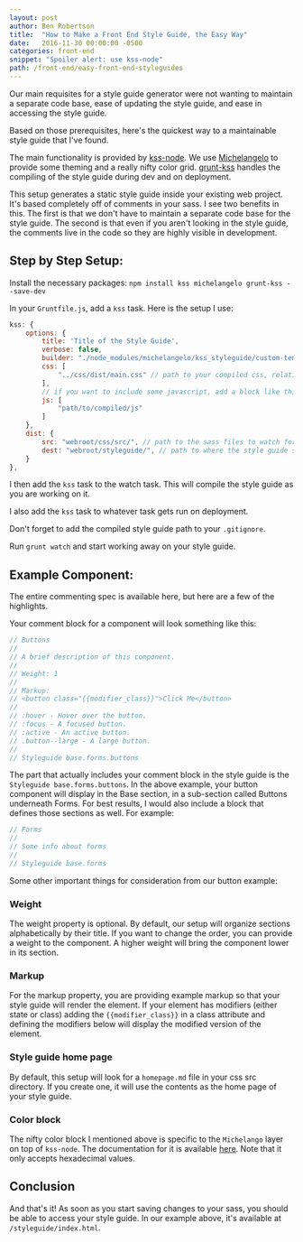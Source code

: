 ```yaml
---
layout: post
author: Ben Robertson
title:  "How to Make a Front End Style Guide, the Easy Way"
date:   2016-11-30 00:00:00 -0500
categories: front-end
snippet: "Spoiler alert: use kss-node"
path: /front-end/easy-front-end-styleguides
---
```


Our main requisites for a style guide generator were not wanting to maintain a separate code base, ease of updating the style guide, and ease in accessing the style guide.

Based on those prerequisites, here's the quickest way to a maintainable style guide that I've found.

The main functionality is provided by [kss-node](https://github.com/kss-node/kss-node). We use [Michelangelo](https://github.com/stamkracht/michelangelo) to provide some theming and a really nifty color grid. [grunt-kss](https://github.com/soenkeschnoor/grunt-kss) handles the compiling of the style guide during dev and on deployment.

This setup generates a static style guide inside your existing web project. It's based completely off of comments in your sass. I see two benefits in this. The first is that we don't have to maintain a separate code base for the style guide. The second is that even if you aren't looking in the style guide, the comments live in the code so they are highly visible in development.

## Step by Step Setup:

Install the necessary packages: `npm install kss michelangelo grunt-kss --save-dev`

In your `Gruntfile.js`, add a `kss` task. Here is the setup I use:

```js
kss: {
    options: {
        title: 'Title of the Style Guide',
        verbose: false,
        builder: "./node_modules/michelangelo/kss_styleguide/custom-template/", // tells kss to use the michelangelo template.
        css: [
            "../css/dist/main.css" // path to your compiled css, relative the style guide directory
        ],
        // if you want to include some javascript, add a block like this:
        js: [
            "path/to/compiled/js"
        ]
    },
    dist: {
        src: "webroot/css/src/", // path to the sass files to watch for comments
        dest: "webroot/styleguide/", // path to where the style guide should live. Add this path to your .gitignore
    }
},
```

I then add the `kss` task to the watch task. This will compile the style guide as you are working on it.

I also add the `kss` task to whatever task gets run on deployment.

Don't forget to add the compiled style guide path to your `.gitignore`.

Run `grunt watch` and start working away on your style guide.

## Example Component:

The entire commenting spec is available here, but here are a few of the highlights.

Your comment block for a component will look something like this:

```sass
// Buttons
//
// A brief description of this component.
//
// Weight: 1
//
// Markup:
// <button class="{{modifier_class}}">Click Me</button>
//
// :hover - Hover over the button.
// :focus - A focused button.
// :active - An active button.
// .button--large - A large button.
//
// Styleguide base.forms.buttons
```

The part that actually includes your comment block in the style guide is the `Styleguide base.forms.buttons`. In the above example, your button component will display in the Base section, in a sub-section called Buttons underneath Forms. For best results, I would also include a block that defines those sections as well. For example:

```sass
// Forms
//
// Some info about forms
//
// Styleguide base.forms

```

Some other important things for consideration from our button example:

### Weight

The weight property is optional. By default, our setup will organize sections alphabetically by their title. If you want to change the order, you can provide a weight to the component. A higher weight will bring the component lower in its section.

### Markup

For the markup property, you are providing example markup so that your style guide will render the element. If your element has modifiers (either state or class) adding the `{{modifier_class}}` in a class attribute and defining the modifiers below will display the modified version of the element.

### Style guide home page

By default, this setup will look for a `homepage.md` file in your css src directory. If you create one, it will use the contents as the home page of your style guide.

### Color block

The nifty color block I mentioned above is specific to the `Michelango` layer on top of `kss-node`. The documentation for it is available [here](https://www.npmjs.com/package/michelangelo#michelangelo-specifications). Note that it only accepts hexadecimal values.

## Conclusion

And that's it! As soon as you start saving changes to your sass, you should be able to access your style guide. In our example above, it's available at `/styleguide/index.html`.
